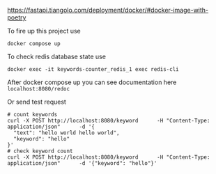 https://fastapi.tiangolo.com/deployment/docker/#docker-image-with-poetry

To fire up this project use 
```
docker compose up 
```

To check redis database state use 
```
docker exec -it keywords-counter_redis_1 exec redis-cli
```

After docker compose up you can see documentation here `localhost:8080/redoc`

Or send test request
```
# count keywords 
curl -X POST http://localhost:8080/keyword      -H "Content-Type: application/json"      -d '{
  "text": "hello world hello world",
  "keyword": "hello"
}'
# check keyword count
curl -X POST http://localhost:8080/keyword      -H "Content-Type: application/json"      -d '{"keyword": "hello"}'
```